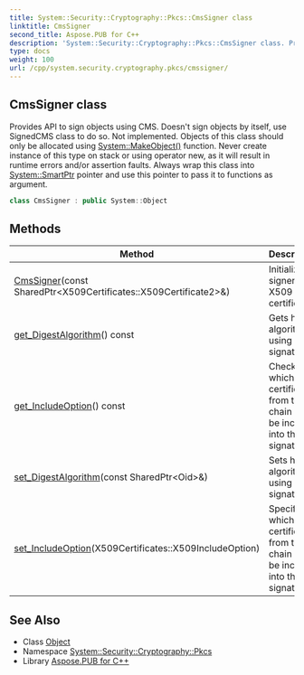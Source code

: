 ```yaml
---
title: System::Security::Cryptography::Pkcs::CmsSigner class
linktitle: CmsSigner
second_title: Aspose.PUB for C++
description: 'System::Security::Cryptography::Pkcs::CmsSigner class. Provides API to sign objects using CMS. Doesn''t sign objects by itself, use SignedCMS class to do so. Not implemented. Objects of this class should only be allocated using System::MakeObject() function. Never create instance of this type on stack or using operator new, as it will result in runtime errors and/or assertion faults. Always wrap this class into System::SmartPtr pointer and use this pointer to pass it to functions as argument in C++.'
type: docs
weight: 100
url: /cpp/system.security.cryptography.pkcs/cmssigner/
---
```

## CmsSigner class


Provides API to sign objects using CMS. Doesn't sign objects by itself, use SignedCMS class to do so. Not implemented. Objects of this class should only be allocated using [System::MakeObject()](../../system/makeobject/) function. Never create instance of this type on stack or using operator new, as it will result in runtime errors and/or assertion faults. Always wrap this class into [System::SmartPtr](../../system/smartptr/) pointer and use this pointer to pass it to functions as argument.

```cpp
class CmsSigner : public System::Object
```

## Methods

| Method | Description |
| --- | --- |
| [CmsSigner](./cmssigner/)(const SharedPtr\<X509Certificates::X509Certificate2\>\&) | Initializes signer with X509 certificate. |
| [get_DigestAlgorithm](./get_digestalgorithm/)() const | Gets hash algorithm using with signature. |
| [get_IncludeOption](./get_includeoption/)() const | Checks which certificates from the chain will be included into the signature. |
| [set_DigestAlgorithm](./set_digestalgorithm/)(const SharedPtr\<Oid\>\&) | Sets hash algorithm using with signature. |
| [set_IncludeOption](./set_includeoption/)(X509Certificates::X509IncludeOption) | Specifies which certificates from the chain will be included into the signature. |
## See Also

* Class [Object](../../system/object/)
* Namespace [System::Security::Cryptography::Pkcs](../)
* Library [Aspose.PUB for C++](../../)
